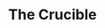 ---
title: The Crucible
year: 1954
opening_date: 1954-03-03
closing_date: 1954-03-13
layout: productions
image:
image_caption:
image_credit:
playbill: 
category: 
Theatre: Theatre Jacksonville
Venue: Little Theatre
cast:
  Abigail Williams: Yvonne Peairs
  Ann Putnam: Thelma House
  Betty Parris: Barbara Ehrmann
  Deputy-Governor Dandford: Don Heebner
  Elizabeth Proctor: Peggy Gift
  Ezekiel Cheever: Frank Lobaito
  Francis Nurse: John Nixon
  Giles Corey: Elmo Lehman
  John Proctor: Fred Chapman
  Judge Hathorne: Emanuel Ehrlich
  Mary Warren: Joan Pomeroy
  Mercy Lewis: Margaret Ann Diz
  Rebecca Nurse: Rose Forney
  Reverend John Hale: Robert Zellers
  Reverend Samuel Parris: Paul M. Meikle
  Sarah Good: Nina Branch
  Susanna Wallcott: Evelyn Bell
  Tituba: Alice Nunn
crew:
  Assistant Director: Shirley Cadle
  Bookholder: Carol Ann Vogel
  Director: Paul E. Geisenhof
  Light Controls: Nina Branch
  Make-up Assistant:
    - James Donandson
    - Isabel Arflin
    - Mattie Godwin
    - Elva Stein
    - Nancy Kossow
  Make-up Chairman: Polly Clendenning
  Properties Assistant:
    - Jocelyn Brown
    - Becky Rogers
    - Tye Thebaut
    - Madelon Geisenhof
  Properties Chairman: Jay Harder
  Set Construction and Painting:
    - Melvin Barnert
    - Fritz Ashworth
    - Larry Maher
    - Hobson Blackmon
    - Mason Darby
    - Barbara Meyer
    - Eddie O'Neil
    - L.J. Gift
    - George Sanchez
    - Mrs. W.H. Adams, jr.
    - Elmo Lehman
    - Jim Ashworth
    - Mary Wallis
    - Jay Geisenhof
    - Shirley Cadle
    - Paul M. Meikle
    - James Hicken
    - Evelyn Bell
    - Peg Pumpelly
    - Franklin Bunch
    - Philip Meunier
    - Jan Meunier
    - Retta Kirby
    - Walter Gomel
    - R. Erdman Wilson
    - Barbara Lakey
    - Conrad Jaburg
    - Budd Porter
    - Alice Nunn
    - Isabel Arflin
    - Nina Branch
    - Frank Hill
    - Carl West
    - Marion Conner
    - W.H. Adams, Jr.
    - T.J. House
  Setting and Technical Direction: George A. Ramsey, Jr.
  Stage Manager: Hobson Blackmon
orchestra:
external_links:
---